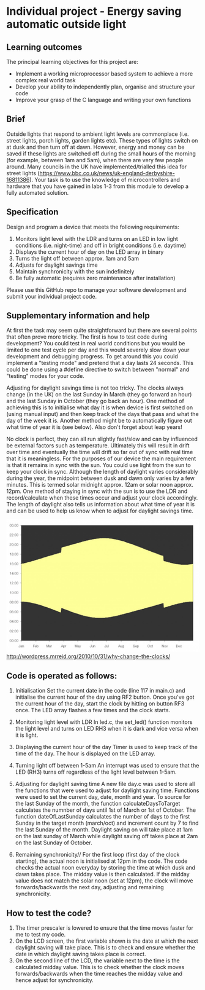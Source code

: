 # Individual project - Energy saving automatic outside light

## Learning outcomes

The principal learning objectives for this project are:

- Implement a working microprocessor based system to achieve a more complex real world task
- Develop your ability to independently plan, organise and structure your code 
- Improve your grasp of the C language and writing your own functions

## Brief

Outside lights that respond to ambient light levels are commonplace (i.e. street lights, porch lights, garden lights etc). These types of lights switch on at dusk and then turn off at dawn. However, energy and money can be saved if these lights are switched off during the small hours of the morning (for example, between 1am and 5am), when there are very few people around. Many councils in the UK have implemented/trialled this idea for street lights (https://www.bbc.co.uk/news/uk-england-derbyshire-16811386). Your task is to use the knowledge of microcontrollers and hardware that you have gained in labs 1-3 from this module to develop a fully automated solution.

## Specification
Design and program a device that meets the following requirements:

1. Monitors light level with the LDR and turns on an LED in low light conditions (i.e. night-time) and off in bright conditions (i.e. daytime)
1. Displays the current hour of day on the LED array in binary
1. Turns the light off between approx. 1am and 5am
1. Adjusts for daylight savings time
1. Maintain synchronicity with the sun indefinitely
1. Be fully automatic (requires zero maintenance after installation)

Please use this GitHub repo to manage your software development and submit your individual project code.

## Supplementary information and help
At first the task may seem quite straightforward but there are several points that often prove more tricky. The first is how to test code during development? You could test in real world conditions but you would be limited to one test cycle per day and this would severely slow down your development and debugging progress. To get around this you could implement a "testing mode" and pretend that a day lasts 24 seconds. This could be done using a #define directive to switch between "normal" and "testing" modes for your code.

Adjusting for daylight savings time is not too tricky. The clocks always change (in the UK) on the last Sunday in March (they go forward an hour) and the last Sunday in October (they go back an hour). One method of achieving this is to initialise what day it is when device is first switched on (using manual input) and then keep track of the days that pass and what the day of the week it is. Another method might be to automatically figure out what time of year it is (see below). Also don't forget about leap years! 

No clock is perfect, they can all run slightly fast/slow and can by influenced be external factors such as temperature. Ultimately this will result in drift over time and eventually the time will drift so far out of sync with real time that it is meaningless. For the purposes of our device the main requirement is that it remains in sync with the sun. You could use light from the sun to keep your clock in sync. Although the length of daylight varies considerably during the year, the midpoint between dusk and dawn only varies by a few minutes. This is termed solar midnight approx. 12am or solar noon approx. 12pm. One method of staying in sync with the sun is to use the LDR and record/calculate when these times occur and adjust your clock accordingly. The length of daylight also tells us information about what time of year it is and can be used to help us know when to adjust for daylight savings time.

![Day length](gifs/day-length-london.jpg)
http://wordpress.mrreid.org/2010/10/31/why-change-the-clocks/

## Code is operated as follows:

1. Initialisation
Set the current date in the code (line 117 in main.c) and initialise the current hour of the day using RF2 button. Once you've got the current hour of the day, start the clock by hitting on button RF3 once. The LED array flashes a few times and the clock starts. 

2. Monitoring light level with LDR
In led.c, the set_led() function monitors the light level and turns on LED RH3 when it is dark and vice versa when it is light.

3. Displaying the current hour of the day
Timer is used to keep track of the time of the day. The hour is displayed on the LED array.

4. Turning light off between 1-5am
An interrupt was used to ensure that the LED (RH3) turns off regardless of the light level between 1-5am.

5. Adjusting for daylight saving time
A new file day.c was used to store all the functions that were used to adjust for daylight saving time. Functions were used to set the current day, date, month and year. To source for the last Sunday of the month, the function calculateDaysToTarget calculates the numnber of days until 1st of March or 1st of October. The function dateOfLastSunday calculates the number of days to the first Sunday in the target month (march/oct) and increment count by 7 to find the last Sunday of the month. Daylight saving on will take place at 1am on the last sunday of March while daylight saving off takes place at 2am on the last Sunday of October. 

6. Remaining synchronicity//
For the first loop (first day of the clock starting), the actual noon is initialised at 12pm in the code. The code checks the actual noon everyday by storing the time at which dusk and dawn takes place. The midday value is then calculated. If the midday value does not match the solar noon (set at 12pm), the clock will move forwards/backwards the next day, adjusting and remaining synchronicity. 

## How to test the code?

1. The timer prescaler is lowered to ensure that the time moves faster for me to test my code.
2. On the LCD screen, the first variable shown is the date at which the next daylight saving will take place. This is to check and ensure whether the date in which daylight saving takes place is correct. 
3. On the second line of the LCD, the variable next to the time is the calculated midday value. This is to check whether the clock moves forwards/backwards when the time reaches the midday value and hence adjust for synchronicity. 








